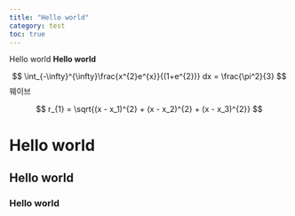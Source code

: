 ```yaml
---
title: "Hello world"
category: test
toc: true
---
```


Hello world
**Hello world**

$$
\int_{-\infty}^{\infty}\frac{x^{2}e^{x}}{(1+e^{2})} dx = \frac{\pi^2}{3}
$$
웨이브

$$
r_{1} = \sqrt{(x - x_1)^{2} + (x - x_2)^{2} + (x - x_3)^{2}}
$$
# Hello world
## Hello world
### Hello world
